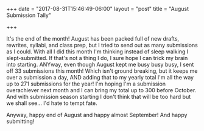 +++
date = "2017-08-31T15:46:49-06:00"
layout = "post"
title = "August Submission Tally"

+++

It's the end of the month! August has been packed full of new drafts, rewrites, syllabi, and class prep, but I tried to send out as many submissions as I could. With all I did this month I'm thinking instead of sleep walking I slept-submitted. If that's not a thing I do, I sure hope I can trick my brain into starting. ANYway, even though August kept me busy busy busy, I sent off 33 submissions this month! Which isn't ground breaking, but it keeps me over a submission a day, AND adding that to my yearly total I'm all the way up to 271 submissions for the year! I'm hoping I'm a submission overachiever next month and I can bring my total up to 300 before October. And with submission season starting I don't think that will be too hard but we shall see... I'd hate to tempt fate.

Anyway, happy end of August and happy almost September! And happy submitting! 